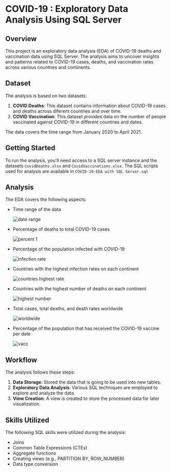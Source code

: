 # COVID-19 : Exploratory Data Analysis Using SQL Server

## Overview
This project is an exploratory data analysis (EDA) of COVID-19 deaths and vaccination data using SQL Server. The analysis aims to uncover insights and patterns related to COVID-19 cases, deaths, and vaccination rates across various countries and continents.

## Dataset
The analysis is based on two datasets:

1. **COVID Deaths**: This dataset contains information about COVID-19 cases and deaths across diferent countries and over time.
2. **COVID Vaccination**: This dataset provides data on the number of people vaccinated against COVID-19 in different countries and dates.

The data covers the time range from January 2020 to April 2021.

## Getting Started 
To run the analysis, you'll need access to a SQL server instance and the datasets `CovidDeaths.xlsx` and `CovidVaccinations.xlsx`. The SQL scripts used for analysis are available in `COVID-19-EDA with SQL Server.sql`

## Analysis
The EDA covers the following aspects:

- Time range of the data

  ![date range](https://github.com/afrisiringo/Covid19Deaths-ExlporatoryDataAnalysis/assets/151942031/d484a1f3-ca63-4803-80a2-c8ec379d601a)
  
- Percentage of deaths to total COVID-19 cases

  ![percent 1](https://github.com/afrisiringo/Covid19Deaths-ExlporatoryDataAnalysis/assets/151942031/cb1eab19-702c-4484-8a91-310fc4f1b41e)

- Percentage of the population infected with COVID-19

  ![infection rate](https://github.com/afrisiringo/Covid19Deaths-ExlporatoryDataAnalysis/assets/151942031/4dae653a-3c26-4a64-8b6a-576fbe3cb357)

- Countries with the highest infection rates on each continent

  ![countries highest rate](https://github.com/afrisiringo/Covid19Deaths-ExlporatoryDataAnalysis/assets/151942031/885d0432-4919-421d-9858-ce87a64b203c)
  
- Countries with the highest number of deaths on each continent

  ![highest number](https://github.com/afrisiringo/Covid19Deaths-ExlporatoryDataAnalysis/assets/151942031/e95d3508-223c-4008-b68b-b218bcdd3b26)

- Total cases, total deaths, and death rates worldwide

  ![worldwide](https://github.com/afrisiringo/Covid19Deaths-ExlporatoryDataAnalysis/assets/151942031/2a641924-abb2-4942-a92c-9ad23b3ea98c)

- Percentage of the population that has received the COVID-19 vaccine per date
  
  ![vacc](https://github.com/afrisiringo/Covid19Deaths-ExlporatoryDataAnalysis/assets/151942031/fe30a3b1-5f68-48cc-9605-07effa7804cc)

## Workflow
The analysis follows these steps:

1. **Data Storage**: Stored the data that is going to be used into new tables.
2. **Exploratory Data Analysis**: Various SQL techniques are employed to explore and analyze the data.
3. **View Creation**: A view is created to store the processed data for later visualization.

## Skills Utilized
The following SQL skills were utilized during the analysis:

- Joins
- Common Table Expressions (CTEs)
- Aggregate functions 
- Creating views (e.g., PARTITION BY, ROW_NUMBER)
- Data type conversion



